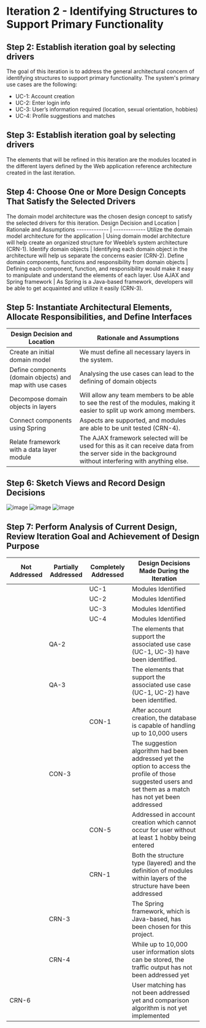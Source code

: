 # Iteration 2 - Identifying Structures to Support Primary Functionality 
## Step 2: Establish iteration goal by selecting drivers
The goal of this iteration is to address the general architectural concern of identifying structures to support primary functionality. The system's primary use cases are the following: <br>
- UC-1: Account creation
- UC-2: Enter login info
- UC-3: User’s information required (location, sexual orientation, hobbies)
- UC-4: Profile suggestions and matches



## Step 3: Establish iteration goal by selecting drivers
The elements that will be refined in this iteration are the modules located in the different layers defined by the Web application reference architecture created in the last iteration. 

## Step 4: Choose One or More Design Concepts That Satisfy the Selected Drivers
The domain model architecture was the chosen design concept to satisfy the selected drivers for this iteration.
Design Decision and Location | Rationale and Assumptions
------------- | -------------
Utilize the domain model architecture for the application | Using domain model architecture will help create an organized structure for Weeble’s system architecture (CRN-1).
Identify domain objects | Identifying each domain object in the architecture will help us separate the concerns easier (CRN-2).
Define domain components, functions and responsibility from domain objects | Defining each component, function, and responsibility would make it easy to manipulate and understand the elements of each layer.
Use AJAX and Spring framework | As Spring is a Java-based framework, developers will be able to get acquainted and utilize it easily (CRN-3).

## Step 5: Instantiate Architectural Elements, Allocate Responsibilities, and Define Interfaces

Design Decision and Location | Rationale and Assumptions
------------- | -------------
Create an initial domain model | We must define all necessary layers in the system. 
Define components (domain objects) and map with use cases | Analysing the use cases can lead to the defining of domain objects
Decompose domain objects in layers | Will allow any team members to be able to see the rest of the modules, making it easier to split up work among members. 
Connect components using Spring | Aspects are supported, and modules are able to be unit tested (CRN-4). 
Relate framework with a data layer module | The AJAX framework selected will be used for this as it can receive data from the server side  in the background without interfering with anything else. 


## Step 6: Sketch Views and Record Design Decisions
![image](https://github.com/matheeshan-sivalingam/SOFE3650-WeebleSoftwareArchitecture/blob/main/images/InitialDomainModel.png)
![image](https://github.com/matheeshan-sivalingam/SOFE3650-WeebleSoftwareArchitecture/blob/main/images/DomainObjects.png)
![image](https://github.com/matheeshan-sivalingam/SOFE3650-WeebleSoftwareArchitecture/blob/main/images/PrimaryCaseModules.png)

## Step 7: Perform Analysis of Current Design, Review Iteration Goal and Achievement of Design Purpose
Not Addressed | Partially Addressed | Completely Addressed | Design Decisions Made During the Iteration
------------- | ------------- | ------------- | -------------
|||UC-1|Modules Identified
|||UC-2|Modules Identified
|||UC-3|Modules Identified
|||UC-4|Modules Identified
||QA-2||The elements that support the associated use case (UC-1, UC-3) have been identified.
||QA-3||The elements that support the associated use case (UC-1, UC-2) have been identified.
|||CON-1|After account creation, the database is capable of handling up to 10,000 users
||CON-3||The suggestion algorithm had been addressed yet the option to access the profile of those suggested users and set them as a match has not yet been addressed
|||CON-5|Addressed in account creation which cannot occur for user without at least 1 hobby being entered
|||CRN-1|Both the structure type (layered) and the definition of modules within layers of the structure have been addressed
||CRN-3||The Spring framework, which is Java-based, has been chosen for this project.
||CRN-4||While up to 10,000 user information slots can be stored, the traffic output has not been addressed yet
|CRN-6|||User matching has not been addressed yet and comparison algorithm is not yet implemented
